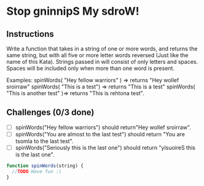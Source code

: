 # Stop gninnipS My sdroW!

## Instructions

Write a function that takes in a string of one or more words, and returns the same string, but with all five or more letter words reversed (Just like the name of this Kata). Strings passed in will consist of only letters and spaces. Spaces will be included only when more than one word is present.

Examples: spinWords( "Hey fellow warriors" ) => returns "Hey wollef sroirraw" spinWords( "This is a test") => returns "This is a test" spinWords( "This is another test" )=> returns "This is rehtona test".

## Challenges (0/3 done)

- [ ] spinWords("Hey fellow warriors") should return"Hey wollef sroirraw".
- [ ] spinWords("You are almost to the last test") should return "You are tsomla to the last test".
- [ ] spinWords("Seriously this is the last one") should return "ylsuoireS this is the last one".

```js
function spinWords(string) {
  //TODO Have fun :)
}
```
